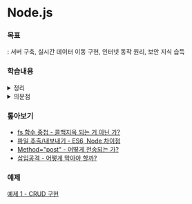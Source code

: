 # Node.js

### 목표

: 서버 구축, 실시간 데이터 이동 구현, 인터넷 동작 원리, 보안 지식 습득

### 학습내용

<details>
<summary>정리</summary>

- 응답 반환 설정  
  `response.end();`  
  : if else 문에서 중복 생략하기 위해 아래에 두었더니 한 박자 늦은 값 출력

- 패키지매니저 - pm2

  `pm2 start main.js --watch` : 파일 수정하면 자동 갱신  
   `pm2 logs` : 실시간 로그 확인 (ctrl + c : 나가기)

- form method="post"  
  : 발신 내용을 숨겨서 전송, 주소창에 드러나지 않음

- node에서 파일 추출/내보내기  
  : module.exports, require

- 링크 이동  
  : `{Location: ...}` 설정할 때 한글 주소 인식 오류

- 삽입공격 방지  
  : `path.parse().base`

</details>

<details>
<summary>의문점</summary>

- fs 함수 중첩  
  : 콜백지옥 되는 거 아닌 가?

- 파일 추출/내보내기  
  : es6/node `import`, `require` 차이점

</details>

### 톺아보기

- [fs 함수 중첩 - 콜백지옥 되는 거 아닌 가?](./md/fsCallbackHell.md)
- [파일 추출/내보내기 - ES6, Node 차이점](./md/importExportDiff.md)
- [Method="post" - 어떻게 전송되는 가?](./md/method_post.md)
- [삽입공격 - 어떻게 막아야 할까?](./md/injectionAtt.md)

### 예제

[예제 1 - CRUD 구현](./createNewServer/main.js)
